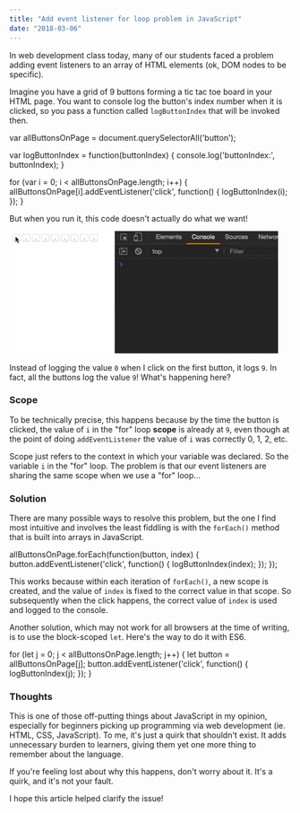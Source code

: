 ```yaml
---
title: "Add event listener for loop problem in JavaScript"
date: "2018-03-06"
---
```


In web development class today, many of our students faced a problem adding event listeners to an array of HTML elements (ok, DOM nodes to be specific).

Imagine you have a grid of 9 buttons forming a tic tac toe board in your HTML page. You want to console log the button's index number when it is clicked, so you pass a function called `logButtonIndex` that will be invoked then.

var allButtonsOnPage = document.querySelectorAll('button');

var logButtonIndex = function(buttonIndex) {
  console.log('buttonIndex:', buttonIndex);
}

for (var i = 0; i < allButtonsOnPage.length; i++) {
  allButtonsOnPage\[i\].addEventListener('click', function() {
    logButtonIndex(i);
  });
}

But when you run it, this code doesn't actually do what we want!

![add event listener for loop problem in JavaScript in browser](images/add-event-listener-loop-buttons-problem.gif)

Instead of logging the value `0` when I click on the first button, it logs `9`. In fact, all the buttons log the value `9`! What's happening here?

### Scope

To be technically precise, this happens because by the time the button is clicked, the value of `i` in the "for" loop **scope** is already at `9`, even though at the point of doing `addEventListener` the value of `i` was correctly 0, 1, 2, etc.

Scope just refers to the context in which your variable was declared. So the variable `i` in the "for" loop. The problem is that our event listeners are sharing the same scope when we use a "for" loop...

### Solution

There are many possible ways to resolve this problem, but the one I find most intuitive and involves the least fiddling is with the `forEach()` method that is built into arrays in JavaScript.

allButtonsOnPage.forEach(function(button, index) {
  button.addEventListener('click', function() {
    logButtonIndex(index);
  });
});

This works because within each iteration of `forEach()`, a new scope is created, and the value of `index` is fixed to the correct value in that scope. So subsequently when the click happens, the correct value of `index` is used and logged to the console.

Another solution, which may not work for all browsers at the time of writing, is to use the block-scoped `let`. Here's the way to do it with ES6.

for (let j = 0; j < allButtonsOnPage.length; j++) {
  let button = allButtonsOnPage\[j\];
  button.addEventListener('click', function() {
    logButtonIndex(j);
  });
}

### Thoughts

This is one of those off-putting things about JavaScript in my opinion, especially for beginners picking up programming via web development (ie. HTML, CSS, JavaScript). To me, it's just a quirk that shouldn't exist. It adds unnecessary burden to learners, giving them yet one more thing to remember about the language.

If you're feeling lost about why this happens, don't worry about it. It's a quirk, and it's not your fault.

I hope this article helped clarify the issue!
